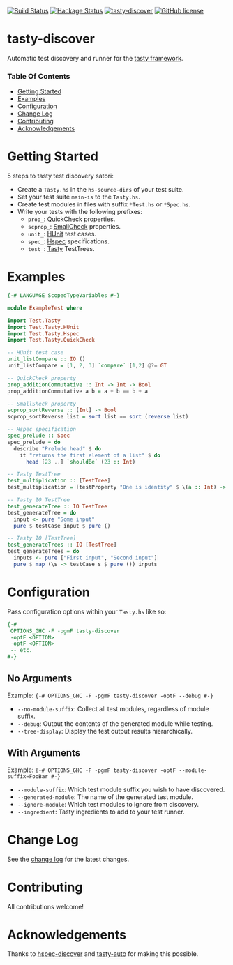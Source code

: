 [![Build Status](https://travis-ci.org/lwm/tasty-discover.svg?branch=master)](https://travis-ci.org/lwm/tasty-discover)
[![Hackage Status](https://img.shields.io/hackage/v/tasty-discover.svg)](http://hackage.haskell.org/package/tasty-discover)
[![tasty-discover](http://stackage.org/package/tasty-discover/badge/nightly)](http://stackage.org/nightly/package/tasty-discover)
[![GitHub license](https://img.shields.io/badge/license-MIT-brightgreen.svg)](https://raw.githubusercontent.com/lwm/tasty-discover/master/LICENSE)

# tasty-discover

Automatic test discovery and runner for the [tasty framework].

[tasty framework]: https://github.com/feuerbach/tasty

### Table Of Contents

- [Getting Started](#getting-started)
- [Examples](#examples)
- [Configuration](#configuration)
- [Change Log](#change-log)
- [Contributing](#contributing)
- [Acknowledgements](#acknowledgements)

# Getting Started

5 steps to tasty test discovery satori:
  - Create a `Tasty.hs` in the `hs-source-dirs` of your test suite.
  - Set your test suite `main-is` to the `Tasty.hs`.
  - Create test modules in files with suffix `*Test.hs` or `*Spec.hs`.
  - Write your tests with the following prefixes:
    - `prop_`: [QuickCheck](http://hackage.haskell.org/package/tasty-quickcheck) properties.
    - `scprop_`: [SmallCheck](http://hackage.haskell.org/package/tasty-smallcheck) properties.
    - `unit_`: [HUnit](http://hackage.haskell.org/package/tasty-hunit) test cases.
    - `spec_`: [Hspec](http://hackage.haskell.org/package/tasty-hspec) specifications.
    - `test_`: [Tasty](http://hackage.haskell.org/package/tasty) TestTrees.

# Examples

``` haskell
{-# LANGUAGE ScopedTypeVariables #-}

module ExampleTest where

import Test.Tasty
import Test.Tasty.HUnit
import Test.Tasty.Hspec
import Test.Tasty.QuickCheck

-- HUnit test case
unit_listCompare :: IO ()
unit_listCompare = [1, 2, 3] `compare` [1,2] @?= GT

-- QuickCheck property
prop_additionCommutative :: Int -> Int -> Bool
prop_additionCommutative a b = a + b == b + a

-- SmallSheck property
scprop_sortReverse :: [Int] -> Bool
scprop_sortReverse list = sort list == sort (reverse list)

-- Hspec specification
spec_prelude :: Spec
spec_prelude = do
  describe "Prelude.head" $ do
    it "returns the first element of a list" $ do
      head [23 ..] `shouldBe` (23 :: Int)

-- Tasty TestTree
test_multiplication :: [TestTree]
test_multiplication = [testProperty "One is identity" $ \(a :: Int) -> a * 1 == a]

-- Tasty IO TestTree
test_generateTree :: IO TestTree
test_generateTree = do
  input <- pure "Some input"
  pure $ testCase input $ pure ()

-- Tasty IO [TestTree]
test_generateTrees :: IO [TestTree]
test_generateTrees = do
  inputs <- pure ["First input", "Second input"]
  pure $ map (\s -> testCase s $ pure ()) inputs
```

# Configuration

Pass configuration options within your `Tasty.hs` like so:

``` haskell
{-#
 OPTIONS_GHC -F -pgmF tasty-discover
 -optF <OPTION>
 -optF <OPTION>
 -- etc.
#-}
```

## No Arguments
Example: `{-# OPTIONS_GHC -F -pgmF tasty-discover -optF --debug #-}`

  - `--no-module-suffix`: Collect all test modules, regardless of module suffix.
  - `--debug`: Output the contents of the generated module while testing.
  - `--tree-display`: Display the test output results hierarchically.

## With Arguments
Example: `{-# OPTIONS_GHC -F -pgmF tasty-discover -optF --module-suffix=FooBar #-}`

  - `--module-suffix`: Which test module suffix you wish to have discovered.
  - `--generated-module`: The name of the generated test module.
  - `--ignore-module`: Which test modules to ignore from discovery.
  - `--ingredient`: Tasty ingredients to add to your test runner.

# Change Log
See the [change log] for the latest changes.

[change log]: https://github.com/lwm/tasty-discover/blob/master/CHANGELOG.md

# Contributing
All contributions welcome!

# Acknowledgements
Thanks to [hspec-discover] and [tasty-auto] for making this possible.

[hspec-discover]: https://hspec.github.io/hspec-discover.html
[tasty-auto]: https://github.com/minad/tasty-auto
